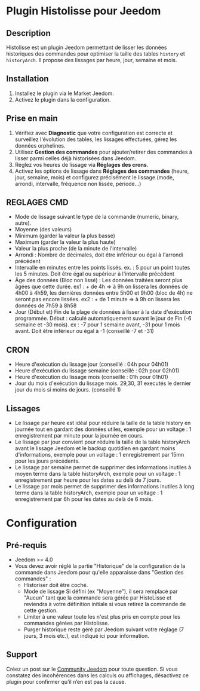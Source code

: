 # Plugin Histolisse pour Jeedom

## Description
Histolisse est un plugin Jeedom permettant de lisser les données historiques des commandes pour optimiser la taille des tables `history` et `historyArch`. Il propose des lissages par heure, jour, semaine et mois.

## Installation
1. Installez le plugin via le Market Jeedom.
2. Activez le plugin dans la configuration.

## Prise en main
1. Vérifiez avec **Diagnostic** que votre configuration est correcte et surveillez l'évolution des tables, les lissages effectuées, gérez les données orphelines.
2. Utilisez **Gestion des commandes** pour ajouter/retirer des commandes à lisser parmi celles déjà historisées dans Jeedom.
3. Réglez vos heures de lissage via **Réglages des crons**.
4. Activez les options de lissage dans **Réglages des commandes** (heure, jour, semaine, mois) et configurez précisément le lissage (mode, arrondi, intervalle, fréquence non lissée, période...)

## REGLAGES CMD
- Mode de lissage suivant le type de la commande (numeric, binary, autre).
- Moyenne (des valeurs)
- Minimum (garder la valeur la plus basse)
- Maximum (garder la valeur la plus haute)
- Valeur la plus proche (de la minute de l'intervalle)
- Arrondi : Nombre de décimales, doit être inférieur ou égal à l'arrondi précédent
- Intervalle en minutes entre les points lissés. 
    ex. : 5 pour un point toutes les 5 minutes. Doit être égal ou supérieur à l'intervalle précédent
- Âge des données (Bloc non lissé) : Les données traitées seront plus âgées que cette durée. 
    ex1 : + de 4h => à 9h on lissera les données de 4h00 à 4h59, les dernières données entre 5h00 et 9h00 (bloc de 4h) ne seront pas encore lissées. 
    ex2 : + de 1 minute => à 9h on lissera les données de 7h59 à 8h58
- Jour (Début et) Fin de la plage de données à lisser à la date d'exécution programmée.
    Début : calculé automatiquement suvant le jour de Fin (-6 semaine et -30 mois).
    ex : -7 pour 1 semaine avant, -31 pour 1 mois avant. Doit être inférieur ou égal à -1 (conseillé -7 et -31)

## CRON
- Heure d'exécution du lissage jour (conseillé : 04h pour 04h01)
- Heure d'exécution du lissage semaine (conseillé : 02h pour 02h01)
- Heure d'exécution du lissage mois (conseillé : 01h pour 01h01)
- Jour du mois d'exécution du lissage mois. 29,30, 31 executés le dernier jour du mois si moins de jours. (conseillé 1)

## Lissages
- Le lissage par heure est idéal pour réduire la taille de la table history en journée tout en gardant des données utiles, exemple pour un voltage : 1 enregistrement par minute pour la journée en cours. 
- Le lissage par jour convient pour réduire la taille de la table historyArch avant le lissage Jeedom et le backup quotidien en gardant moins d'informations, exemple pour un voltage : 1 enregistrement par 15mn pour les jours précédents.
- Le lissage par semaine permet de supprimer des informations inutiles à moyen terme dans la table historyArch, exemple pour un voltage : 1 enregistrement par heure pour les dates au delà de 7 jours.
- Le lissage par mois permet de supprimer des informations inutiles à long terme dans la table historyArch, exemple pour un voltage : 1 enregistrement par 6h pour les dates au delà de 6 mois.

# Configuration

## Pré-requis
- Jeedom >= 4.0
- Vous devez avoir réglé la partie "Historique" de la configuration de la commande dans Jeedom pour qu'elle apparaisse dans "Gestion des commandes" :
    - Historiser doit être coché.
    - Mode de lissage Si défini (ex "Moyenne"), il sera remplacé par "Aucun" tant que la commande sera gérée par HistoLisse et reviendra à votre définition initiale si vous retirez la commande de cette gestion.
    - Limiter à une valeur toute les n'est plus pris en compte pour les commandes gérées par Histolisse.
    - Purger historique reste géré par Jeedom suivant votre réglage (7 jours, 3 mois etc.), est indiqué ici pour information.

## Support
Créez un post sur le [Community Jeedom](https://community.jeedom.com/) pour toute question.
Si vous constatez des incohérences dans les calculs ou affichages, désactivez ce plugin pour confirmer qu’il n’en est pas la cause.